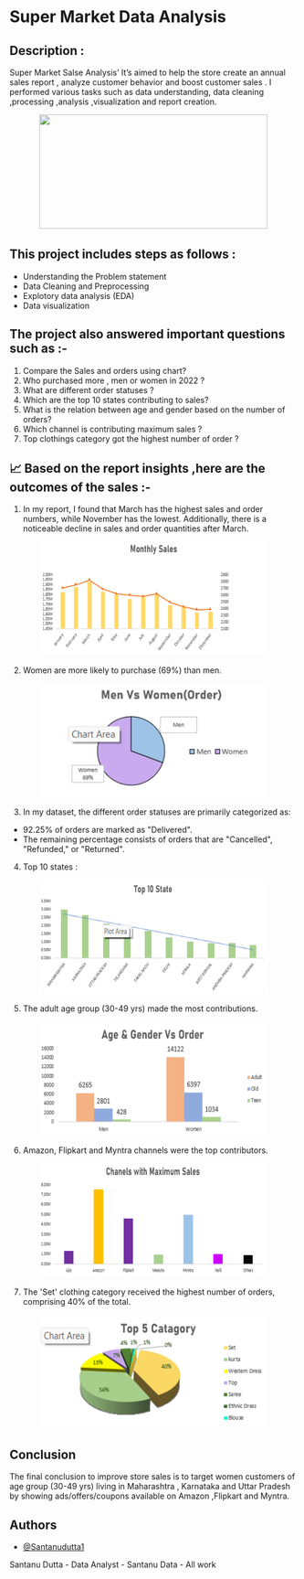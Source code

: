 # Super Market Data Analysis 

Description :
-

Super Market Salse Analysis’ It’s aimed to help the store create an annual sales report , analyze customer behavior and boost customer sales . I performed various tasks such as data understanding, data cleaning ,processing ,analysis ,visualization and report creation. 

<p align="center">
  <img width="400" height="200" src="">
</p>

This project includes steps as follows :
-
- Understanding the Problem statement
- Data Cleaning and Preprocessing
- Explotory data analysis (EDA)
- Data visualization 

The project also answered important questions such as :-
 -
1. Compare the Sales and orders using chart?
2. Who purchased more , men or women in 2022 ?
3. What are different order statuses ?
4. Which are the top 10 states contributing to sales?
5.  What is the relation between age and gender based on the number of orders?
6. Which channel is contributing maximum sales ? 
7. Top clothings category got the highest number of order ?

📈 Based on the report insights ,here are the outcomes of the sales :- 
 -
1. In my report, I found that March has the highest sales and order numbers, while November has the lowest. Additionally, there is a noticeable decline in sales and order quantities after March.
<p align="center">
  <img width="400" height="200" src="Graphs/Sales vs month.png">
</p>

2. Women are more likely to purchase (69%) than men.
<p align="center">
  <img width="400" height="200" src="Graphs/Men vs Women.png">
</p>

3. In my dataset, the different order statuses are primarily categorized as:
- 92.25% of orders are marked as "Delivered".
- The remaining percentage consists of orders that are "Cancelled", "Refunded," or "Returned".

4. Top 10 states :
 <p align="center">
  <img width="400" height="200" src="Graphs/Top state.png">
</p>

5.  The adult age group (30-49 yrs) made the most contributions.
 <p align="center">
  <img width="400" height="200" src="Graphs/Age group.png">
</p>

6. Amazon, Flipkart and Myntra channels were the top contributors.
 <p align="center">
  <img width="400" height="200" src="Graphs/channel.png">
</p>

7. The 'Set' clothing category received the highest number of orders, comprising 40% of the total.
<p align="center">
  <img width="400" height="200" src="Graphs/Catagory.png">
</p>

Conclusion
-
 The final conclusion to improve store sales is to target women customers of age group (30-49 yrs) living in Maharashtra , Karnataka and Uttar Pradesh by showing ads/offers/coupons available on Amazon ,Flipkart and Myntra.











## Authors

- [@Santanudutta1](https://github.com/SantanuDutta1)

Santanu Dutta - Data Analyst - Santanu Data - All work
